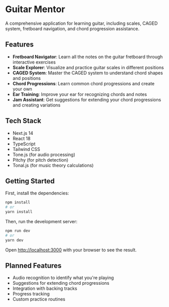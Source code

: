 # Guitar Mentor

A comprehensive application for learning guitar, including scales, CAGED system, fretboard navigation, and chord progression assistance.

## Features

- **Fretboard Navigator**: Learn all the notes on the guitar fretboard through interactive exercises
- **Scale Explorer**: Visualize and practice guitar scales in different positions
- **CAGED System**: Master the CAGED system to understand chord shapes and positions
- **Chord Progressions**: Learn common chord progressions and create your own
- **Ear Training**: Improve your ear for recognizing chords and notes
- **Jam Assistant**: Get suggestions for extending your chord progressions and creating variations

## Tech Stack

- Next.js 14
- React 18
- TypeScript
- Tailwind CSS
- Tone.js (for audio processing)
- Pitchy (for pitch detection)
- Tonal.js (for music theory calculations)

## Getting Started

First, install the dependencies:

```bash
npm install
# or
yarn install
```

Then, run the development server:

```bash
npm run dev
# or
yarn dev
```

Open [http://localhost:3000](http://localhost:3000) with your browser to see the result.

## Planned Features

- Audio recognition to identify what you're playing
- Suggestions for extending chord progressions
- Integration with backing tracks
- Progress tracking
- Custom practice routines 